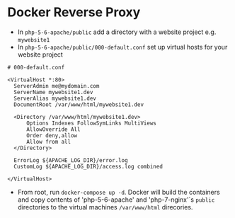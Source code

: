 # Docker Reverse Proxy

- In `php-5-6-apache/public` add a directory with a website project e.g. `mywebsite1`
- In `php-5-6-apache/public/000-default.conf` set up virtual hosts for your website project

```
# 000-default.conf

<VirtualHost *:80>
  ServerAdmin me@mydomain.com
  ServerName mywebsite1.dev
  ServerAlias mywebsite1.dev
  DocumentRoot /var/www/html/mywebsite1.dev

  <Directory /var/www/html/mywebsite1.dev>
      Options Indexes FollowSymLinks MultiViews
      AllowOverride All
      Order deny,allow
      Allow from all
  </Directory>

  ErrorLog ${APACHE_LOG_DIR}/error.log
  CustomLog ${APACHE_LOG_DIR}/access.log combined

</VirtualHost>
```

- From root, run `docker-compose up -d`. Docker will build the containers and copy contents of 'php-5-6-apache' and 'php-7-nginx'\`s `public` directories to the virtual machines `/var/www/html` direcories.